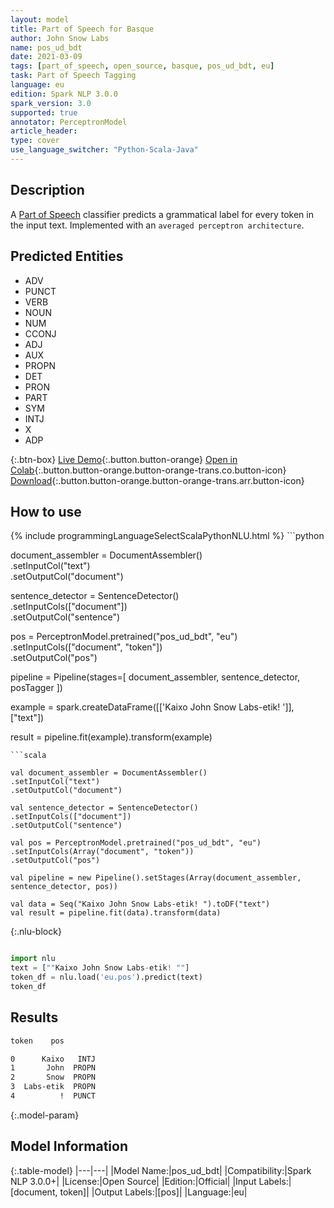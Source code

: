 ```yaml
---
layout: model
title: Part of Speech for Basque
author: John Snow Labs
name: pos_ud_bdt
date: 2021-03-09
tags: [part_of_speech, open_source, basque, pos_ud_bdt, eu]
task: Part of Speech Tagging
language: eu
edition: Spark NLP 3.0.0
spark_version: 3.0
supported: true
annotator: PerceptronModel
article_header:
type: cover
use_language_switcher: "Python-Scala-Java"
---
```


## Description

A [Part of Speech](https://en.wikipedia.org/wiki/Part_of_speech) classifier predicts a grammatical label for every token in the input text. Implemented with an `averaged perceptron architecture`.

## Predicted Entities

- ADV
- PUNCT
- VERB
- NOUN
- NUM
- CCONJ
- ADJ
- AUX
- PROPN
- DET
- PRON
- PART
- SYM
- INTJ
- X
- ADP

{:.btn-box}
[Live Demo](https://demo.johnsnowlabs.com/public/GRAMMAR_EN/){:.button.button-orange}
[Open in Colab](https://colab.research.google.com/github/JohnSnowLabs/spark-nlp-workshop/blob/master/tutorials/streamlit_notebooks/GRAMMAR_EN.ipynb){:.button.button-orange.button-orange-trans.co.button-icon}
[Download](https://s3.amazonaws.com/auxdata.johnsnowlabs.com/public/models/pos_ud_bdt_eu_3.0.0_3.0_1615292144964.zip){:.button.button-orange.button-orange-trans.arr.button-icon}

## How to use



<div class="tabs-box" markdown="1">
{% include programmingLanguageSelectScalaPythonNLU.html %}
```python

document_assembler = DocumentAssembler() \
.setInputCol("text") \
.setOutputCol("document")

sentence_detector = SentenceDetector() \
.setInputCols(["document"]) \
.setOutputCol("sentence")

pos = PerceptronModel.pretrained("pos_ud_bdt", "eu") \
.setInputCols(["document", "token"]) \
.setOutputCol("pos")

pipeline = Pipeline(stages=[
document_assembler,
sentence_detector,
posTagger
])

example = spark.createDataFrame([['Kaixo John Snow Labs-etik! ']], ["text"])

result = pipeline.fit(example).transform(example)


```
```scala

val document_assembler = DocumentAssembler()
.setInputCol("text")
.setOutputCol("document")

val sentence_detector = SentenceDetector()
.setInputCols(["document"])
.setOutputCol("sentence")

val pos = PerceptronModel.pretrained("pos_ud_bdt", "eu")
.setInputCols(Array("document", "token"))
.setOutputCol("pos")

val pipeline = new Pipeline().setStages(Array(document_assembler, sentence_detector, pos))

val data = Seq("Kaixo John Snow Labs-etik! ").toDF("text")
val result = pipeline.fit(data).transform(data)

```

{:.nlu-block}
```python

import nlu
text = [""Kaixo John Snow Labs-etik! ""]
token_df = nlu.load('eu.pos').predict(text)
token_df

```
</div>

## Results

```bash
token    pos

0      Kaixo   INTJ
1       John  PROPN
2       Snow  PROPN
3  Labs-etik  PROPN
4          !  PUNCT
```

{:.model-param}
## Model Information

{:.table-model}
|---|---|
|Model Name:|pos_ud_bdt|
|Compatibility:|Spark NLP 3.0.0+|
|License:|Open Source|
|Edition:|Official|
|Input Labels:|[document, token]|
|Output Labels:|[pos]|
|Language:|eu|